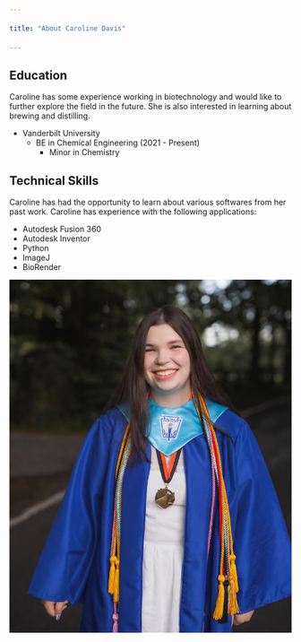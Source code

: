 ```yaml
---

title: "About Caroline Davis"

---
```


## Education

Caroline has some experience working in biotechnology and would like to further explore the field in the future. She is also interested in learning about brewing and distilling. 

* Vanderbilt University
  * BE in Chemical Engineering (2021 - Present)
    * Minor in Chemistry

## Technical Skills

Caroline has had the opportunity to learn about various softwares from her past work. Caroline has experience with the following applications:

* Autodesk Fusion 360
* Autodesk Inventor
* Python
* ImageJ
* BioRender


![Caroline Davis](/assets/img/B2C6D209-4F6E-401D-80C9-3862C9ED88EA.JPG)
